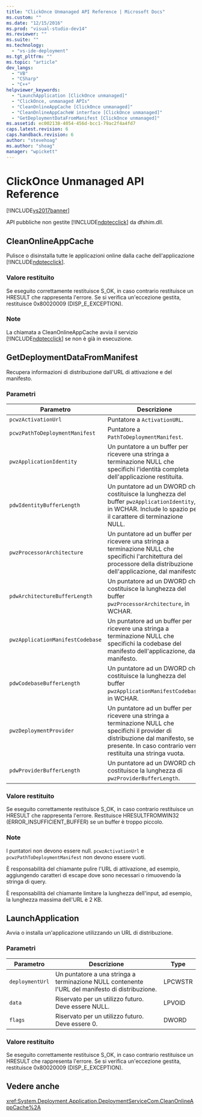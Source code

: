 ```yaml
---
title: "ClickOnce Unmanaged API Reference | Microsoft Docs"
ms.custom: ""
ms.date: "12/15/2016"
ms.prod: "visual-studio-dev14"
ms.reviewer: ""
ms.suite: ""
ms.technology: 
  - "vs-ide-deployment"
ms.tgt_pltfrm: ""
ms.topic: "article"
dev_langs: 
  - "VB"
  - "CSharp"
  - "C++"
helpviewer_keywords: 
  - "LaunchApplication [ClickOnce unmanaged]"
  - "ClickOnce, unmanaged APIs"
  - "CleanOnlineAppCache [ClickOnce unmanaged]"
  - "CleanOnlineAppCacheW interface [ClickOnce unmanaged]"
  - "GetDeploymentDataFromManifest [ClickOnce unmanaged]"
ms.assetid: ec002138-4054-456d-bcc1-79ac2f4a4fd7
caps.latest.revision: 6
caps.handback.revision: 6
author: "stevehoag"
ms.author: "shoag"
manager: "wpickett"
---
```

# ClickOnce Unmanaged API Reference
[!INCLUDE[vs2017banner](../code-quality/includes/vs2017banner.md)]

API pubbliche non gestite [!INCLUDE[ndptecclick](../deployment/includes/ndptecclick_md.md)] da dfshim.dll.  
  
## CleanOnlineAppCache  
 Pulisce o disinstalla tutte le applicazioni online dalla cache dell'applicazione [!INCLUDE[ndptecclick](../deployment/includes/ndptecclick_md.md)].  
  
### Valore restituito  
 Se eseguito correttamente restituisce S\_OK, in caso contrario restituisce un HRESULT che rappresenta l'errore.  Se si verifica un'eccezione gestita, restituisce 0x80020009 \(DISP\_E\_EXCEPTION\).  
  
### Note  
 La chiamata a CleanOnlineAppCache avvia il servizio [!INCLUDE[ndptecclick](../deployment/includes/ndptecclick_md.md)] se non è già in esecuzione.  
  
## GetDeploymentDataFromManifest  
 Recupera informazioni di distribuzione dall'URL di attivazione e del manifesto.  
  
### Parametri  
  
|Parametro|Descrizione|Type|  
|---------------|-----------------|----------|  
|`pcwzActivationUrl`|Puntatore a `ActivationURL`.|LPCWSTR|  
|`pcwzPathToDeploymentManifest`|Puntatore a `PathToDeploymentManifest`.|LPCWSTR|  
|`pwzApplicationIdentity`|Un puntatore a un buffer per ricevere una stringa a terminazione NULL che specifichi l'identità completa dell'applicazione restituita.|LPWSTR|  
|`pdwIdentityBufferLength`|Un puntatore ad un DWORD che costituisce la lunghezza del buffer `pwzApplicationIdentity`, in WCHAR.  Include lo spazio per il carattere di terminazione NULL.|LPDWORD|  
|`pwzProcessorArchitecture`|Un puntatore ad un buffer per ricevere una stringa a terminazione NULL che specifichi l'architettura del processore della distribuzione dell'applicazione, dal manifesto.|LPWSTR|  
|`pdwArchitectureBufferLength`|Un puntatore ad un DWORD che costituisce la lunghezza del buffer `pwzProcessorArchitecture`, in WCHAR.|LPDWORD|  
|`pwzApplicationManifestCodebase`|Un puntatore ad un buffer per ricevere una stringa a terminazione NULL che specifichi la codebase del manifesto dell'applicazione, dal manifesto.|LPWSTR|  
|`pdwCodebaseBufferLength`|Un puntatore ad un DWORD che costituisce la lunghezza del buffer `pwzApplicationManifestCodebase`, in WCHAR.|LPDWORD|  
|`pwzDeploymentProvider`|Un puntatore ad un buffer per ricevere una stringa a terminazione NULL che specifichi il provider di distribuzione dal manifesto, se presente.  In caso contrario verrà restituita una stringa vuota.|LPWSTR|  
|`pdwProviderBufferLength`|Un puntatore ad un DWORD che costituisce la lunghezza di `pwzProviderBufferLength`.|LPDWORD|  
  
### Valore restituito  
 Se eseguito correttamente restituisce S\_OK, in caso contrario restituisce un HRESULT che rappresenta l'errore.  Restituisce HRESULTFROMWIN32 \(ERROR\_INSUFFICIENT\_BUFFER\) se un buffer è troppo piccolo.  
  
### Note  
 I puntatori non devono essere null.  `pcwzActivationUrl` e `pcwzPathToDeploymentManifest` non devono essere vuoti.  
  
 È responsabilità del chiamante pulire l'URL di attivazione,  ad esempio, aggiungendo caratteri di escape dove sono necessari o rimuovendo la stringa di query.  
  
 È responsabilità del chiamante limitare la lunghezza dell'input,  ad esempio, la lunghezza massima dell'URL è 2 KB.  
  
## LaunchApplication  
 Avvia o installa un'applicazione utilizzando un URL di distribuzione.  
  
### Parametri  
  
|Parametro|Descrizione|Type|  
|---------------|-----------------|----------|  
|`deploymentUrl`|Un puntatore a una stringa a terminazione NULL contenente l'URL del manifesto di distribuzione.|LPCWSTR|  
|`data`|Riservato per un utilizzo futuro.  Deve essere NULL.|LPVOID|  
|`flags`|Riservato per un utilizzo futuro.  Deve essere 0.|DWORD|  
  
### Valore restituito  
 Se eseguito correttamente restituisce S\_OK, in caso contrario restituisce un HRESULT che rappresenta l'errore.  Se si verifica un'eccezione gestita, restituisce 0x80020009 \(DISP\_E\_EXCEPTION\).  
  
## Vedere anche  
 <xref:System.Deployment.Application.DeploymentServiceCom.CleanOnlineAppCache%2A>